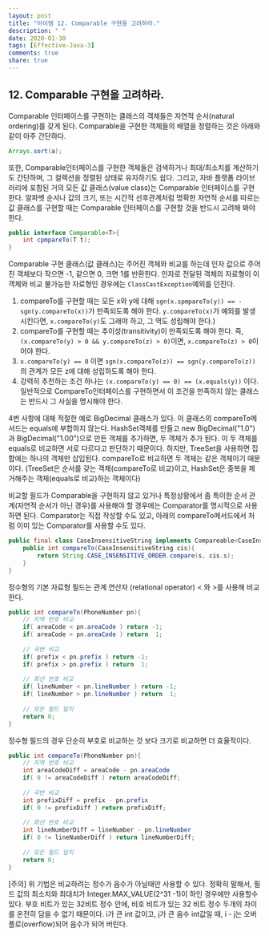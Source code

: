 ```yaml
---
layout: post
title: "아이템 12. Comparable 구현을 고려하라."
description: " "
date: 2020-01-30
tags: [Effective-Java-3]
comments: true
share: true
---
```


## 12. Comparable 구현을 고려하라.

Comparable 인터페이스를 구현하는 클래스의 객체들은 자연적 순서(natural ordering)를 갖게 된다.
Comparable을 구현한 객체들의 배열을 정렬하는 것은 아래와 같이 아주 간단하다.
```java
Arrays.sort(a);
```

또한, Comparable인터페이스를 구현한 객체들은 검색하거나 최대/최소치를 계산하기도 간단하며, 그 컬렉션을 
정렬된 상태로 유지하기도 쉽다.
그리고, 자바 플랫폼 라이브러리에 포함된 거의 모든 값 클래스(value class)는 Comparable 인터페이스를 구현 한다.
알파벳 순서나 값의 크기, 또는 시간적 선후관계처럼 명확한 자연적 순서를 따르는 값 클래스를 구현할 때는 
Comparable 인터페이스를 구현할 것을 반드시 고려해 봐야 한다.
```java
public interface Comparable<T>{
	int cpmpareTo(T t);
}
```

Comparable 구현 클래스(값 클래스)는 주어진 객체와 비교를 하는데 인자 값으로 
주어진 객체보다 작으면 -1,
같으면 0,
크면 1를 반환한다.
인자로 전달된 객체의 자료형이 이 객체와 비교 불가능한 자료형인 경우에는 ```ClassCastException```예외를 던진다.

1. compareTo를 구현할 때는 모든 x와 y에 대해 ```sgn(x.spmpareTo(y)) == -sgn(y.compareTo(x))```가 만족되도록 해야 한다.
  ```y.compareTo(x)```가 예외를 발생시킨다면, ```x.compareTo(y)```도 그래야 하고, 그 역도 성립해야 한다.)
2. compareTo를 구현할 때는 추이성(transitivity)이 만족되도록 해야 한다. 
  즉, ```(x.compareTo(y) > 0 && y.compareTo(z) > 0)```이면, ```x.compareTo(z) > 0```이어야 한다.
3. ```x.compareTo(y) == 0``` 이면 ```sgn(x.compareTo(z)) == sgn(y.compareTo(z))```의 관계가 모든 z에 대해 성립하도록 해야 한다.
4. 강력히 추천하는 조건 하나는 ```(x.compareTo(y) == 0) == (x.equals(y))``` 이다.
  일반적으로 CompareTo인터페이스를 구현하면서 이 조건을 만족하지 않는 클래스는 반드시 그 사실을 명시해야 한다.   

4번 사항에 대해 적절한 예로 BigDecimal 클래스가 있다. 이 클래스의 compareTo메서드는 equals에 부합하지 않는다.
HashSet객체를 만들고 new BigDecimal("1.0")과 BigDecimal("1.00")으로 만든 객체를 추가하면, 두 객체가 추가 된다.
이 두 객체를 equals로 비교하면 서로 다르다고 판단하기 때문이다.
하지만, TreeSet을 사용하면 집합에는 하나의 객체만 삽입된다. compareTo로 비교하면 두 객체는 같은 객체이기 때문이다.
(TreeSet은 순서를 갖는 객체(compareTo로 비교)이고, HashSet은 중복을 제거해주는 객체(equals로 비교)하는 객체이다)


비교할 필드가 Comparable을 구현하지 않고 있거나 특정상황에서 좀 특이한 순서 관계(자연적 순서가 아닌 경우)를 사용해야 할 경우에는
Comparator를 명시적으로 사용하면 된다. Comparator는 직접 작성할 수도 있고, 아래의 compareTo메서드에서 처럼 이미 있는
Comparator를 사용할 수도 있다.
```java
public final class CaseInsensitiveString implements Compareable<CaseInsensitiveString>{
	public int compareTo(CaseInsensitiveString cis){
		return String.CASE_INSENSITIVE_ORDER.compare(s, cis.s);
	}
}
```

정수형의 기본 자료형 필드는 관계 연산자 (relational operator) < 와 >를 사용해 비교한다.
```java
public int compareTo(PhoneNumber pn){
	// 지역 번호 비교
	if( areaCode < pn.areaCode ) return -1;
	if( areaCode > pn.areaCode ) return  1;
	
	// 국번 비교
	if( prefix < pn.prefix ) return -1;
	if( prefix > pn.prefix ) return  1;
	
	// 회선 번호 비교
	if( lineNumber < pn.lineNumber ) return -1;
	if( lineNumber > pn.lineNumber ) return  1;
	
	// 모든 필드 일치
	return 0;
}
``` 

정수형 필드의 경우 단순히 부호로 비교하는 것 보다 크기로 비교하면 더 효율적이다.
```java
public int compareTo(PhoneNumber pn){
	// 지역 번호 비교
	int areaCodeDiff = areaCode - pn.areaCode
	if( 0 != areaCodeDiff ) return areaCodeDiff;
	
	// 국번 비교
	int prefixDiff = prefix - pn.prefix
	if( 0 != prefixDiff ) return prefixDiff;
	
	// 회선 번호 비교
	int lineNumberDiff = lineNumber - pn.lineNumber
	if( 0 != lineNumberDiff ) return lineNumberDiff;	
	
	// 모든 필드 일치
	return 0;
}
```
[주의] 위 기법은 비교하려는 정수가 음수가 아닐때만 사용할 수 있다.
정확히 말해서, 필드 값의 최소치와 최대치가 Integer.MAX_VALUE(2^31 -1)이 하인 경우에만 사용할수 있다.
부호 비트가 있는 32비트 정수 안에, 비호 비트가 있는 32 비트 정수 두개의 차이를 온전히 담을 수 없기 때문이다.
i가 큰 int 값이고, j가 큰 음수 int값일 때, i - j는 오버플로(overflow)되어 음수가 되어 버린다. 